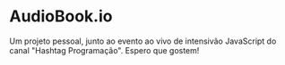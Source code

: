 # AudioBook.io
Um projeto pessoal, junto ao evento ao vivo de intensivão JavaScript do canal "Hashtag Programação". Espero que gostem!
